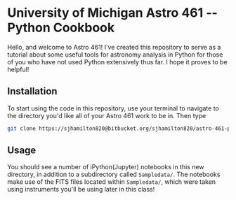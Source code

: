 # University of Michigan Astro 461 -- Python Cookbook

Hello, and welcome to Astro 461! I've created this repository to serve as a tutorial about some useful tools for astronomy analysis in Python for those of you who have not used Python extensively thus far. I hope it proves to be helpful!

## Installation

To start using the code in this repository, use your terminal to navigate to the directory you'd like all of your Astro 461 work to be in. Then type

```bash
git clone https://sjhamilton820@bitbucket.org/sjhamilton820/astro-461-python-cookbook.git
```

## Usage

You should see a number of iPython(Jupyter) notebooks in this new directory, in addition to a subdirectory called `Sampledata/`. The notebooks make use of the FITS files located within `Sampledata/`, which were taken using instruments you'll be using later in this class!
